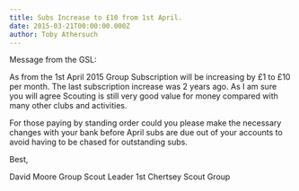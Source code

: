 ```yaml
---
title: Subs Increase to £10 from 1st April.
date: 2015-03-21T00:00:00.000Z
author: Toby Athersuch
---
```


Message from the GSL:

As from the 1st April 2015 Group Subscription will be increasing by £1 to £10 per month. The last subscription increase was 2 years ago. As I am sure you will agree Scouting is still very good value for money compared with many other clubs and activities.

For those paying by standing order could you please make the necessary changes with your bank before April subs are due out of your accounts to avoid having to be chased for outstanding subs.

Best,

David Moore
Group Scout Leader
1st Chertsey Scout Group